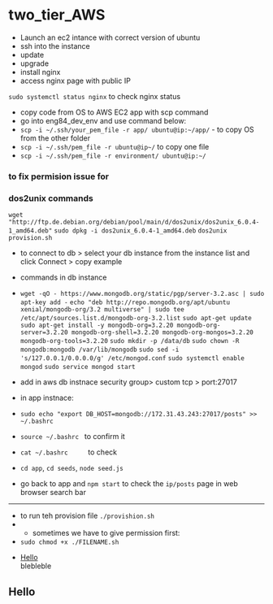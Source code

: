 # two_tier_AWS
- Launch an ec2 intance with correct version of ubuntu
- ssh into the instance
- update
- upgrade
- install nginx
- access nginx page with public IP

`sudo systemctl status nginx` to check nginx status
- copy code from OS to AWS EC2 app with scp command
- go into eng84_dev_env and use command below: 
- `scp -i ~/.ssh/your_pem_file -r app/ ubuntu@ip:~/app/` - to copy OS from the other folder
- `scp -i ~/.ssh/pem_file -r ubuntu@ip~/` to copy one file
- `scp -i ~/.ssh/pem_file -r environment/ ubuntu@ip:~/ `
### to fix permision issue for  
### dos2unix commands
`wget "http://ftp.de.debian.org/debian/pool/main/d/dos2unix/dos2unix_6.0.4-1_amd64.deb"`
`sudo dpkg -i dos2unix_6.0.4-1_amd64.deb`
`dos2unix provision.sh`
- to connect to db > select your db instance from the instance list and click Connect > copy example
- commands in db instance
- `wget -qO - https://www.mongodb.org/static/pgp/server-3.2.asc | sudo apt-key add -`
`echo "deb http://repo.mongodb.org/apt/ubuntu xenial/mongodb-org/3.2 multiverse" | sudo tee /etc/apt/sources.list.d/mongodb-org-3.2.list`
`sudo apt-get update`
`sudo apt-get install -y mongodb-org=3.2.20 mongodb-org-server=3.2.20 mongodb-org-shell=3.2.20 mongodb-org-mongos=3.2.20 mongodb-org-tools=3.2.20`
`sudo mkdir -p /data/db`
`sudo chown -R mongodb:mongodb /var/lib/mongodb`
`sudo sed -i 's/127.0.0.1/0.0.0.0/g' /etc/mongod.conf`
`sudo systemctl enable mongod`
`sudo service mongod start`
- add in aws db instnace security group> custom tcp > port:27017

- in app instnace:
- `sudo echo "export DB_HOST=mongodb://172.31.43.243:27017/posts" >> ~/.bashrc` 
- `source ~/.bashrc ` to confirm it
- `cat ~/.bashrc     ` to check 

- `cd app`, `cd seeds`, `node seed.js`
- go back to app and `npm start` to check the `ip/posts` page in web browser search bar

* * *

- to run teh provision file `./provishion.sh`
- - sometimes we have to give permission first:
- `sudo chmod +x ./FILENAME.sh`


* [Hello](#hello)  
blebleble


## Hello



